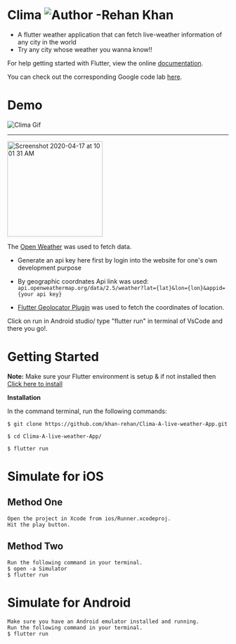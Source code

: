 # Clima ![Author -Rehan Khan](https://img.shields.io/badge/Author-Rehan%20Khan-blue)

- A flutter weather application that can fetch live-weather information of any city in the world
- Try any city whose weather you wanna know!!

For help getting started with Flutter, view the online [documentation](https://flutter.dev).

You can check out the corresponding Google code lab [here](https://codelabs.developers.google.com/codelabs/flutter/index.html?index=..%2F..%2Findex#0).

# Demo

![Clima Gif](clima.gif)

---

<img width="217" alt="Screenshot 2020-04-17 at 10 01 31 AM" src="https://user-images.githubusercontent.com/42263217/79532535-0aebe100-8093-11ea-93fe-49b032be61dd.png">

The [Open Weather](https://openweathermap.org/current) was used to fetch data.

- Generate an api key here first by login into the website for one's own development purpose

- By geographic coordnates Api link was used:
  `api.openweathermap.org/data/2.5/weather?lat={lat}&lon={lon}&appid={your api key}`

- [Flutter Geolocator Plugin](https://pub.dev/packages/geolocator) was used to fetch the coordinates of location.

Click on run in Android studio/ type "flutter run" in terminal of VsCode and there you go!.


# Getting Started

**Note:** Make sure your Flutter environment is setup & if not installed then [Click here to install](https://flutter.dev/docs/get-started/install)

**Installation**

In the command terminal, run the following commands:

```
$ git clone https://github.com/khan-rehan/Clima-A-live-weather-App.git

$ cd Clima-A-live-weather-App/

$ flutter run
```

# Simulate for iOS

## Method One

```
Open the project in Xcode from ios/Runner.xcodeproj.
Hit the play button.
```

## Method Two

```
Run the following command in your terminal.
$ open -a Simulator
$ flutter run
```

# Simulate for Android

```
Make sure you have an Android emulator installed and running.
Run the following command in your terminal.
$ flutter run
```



